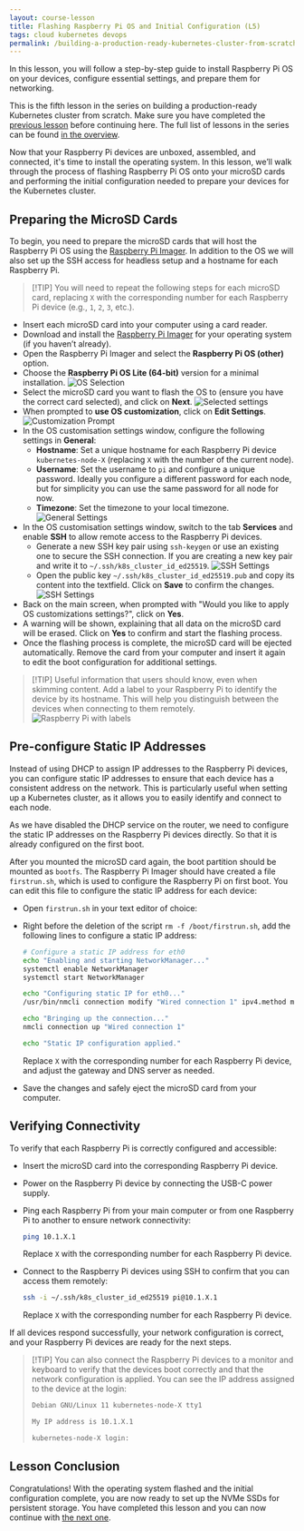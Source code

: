 ```yaml
---
layout: course-lesson
title: Flashing Raspberry Pi OS and Initial Configuration (L5)
tags: cloud kubernetes devops
permalink: /building-a-production-ready-kubernetes-cluster-from-scratch/lesson-5
---
```


In this lesson, you will follow a step-by-step guide to install Raspberry Pi OS
on your devices, configure essential settings, and prepare them for networking.

This is the fifth lesson in the series on building a production-ready Kubernetes
cluster from scratch. Make sure you have completed the
[previous lesson](/building-a-production-ready-kubernetes-cluster-from-scratch/lesson-4)
before continuing here. The full list of lessons in the series can be found
[in the overview](/building-a-production-ready-kubernetes-cluster-from-scratch).

Now that your Raspberry Pi devices are unboxed, assembled, and connected, it's
time to install the operating system. In this lesson, we’ll walk through the
process of flashing Raspberry Pi OS onto your microSD cards and performing the
initial configuration needed to prepare your devices for the Kubernetes cluster.

## Preparing the MicroSD Cards

To begin, you need to prepare the microSD cards that will host the Raspberry Pi
OS using the [Raspberry Pi Imager](https://www.raspberrypi.com/software/). In
addition to the OS we will also set up the SSH access for headless setup and a
hostname for each Raspberry Pi.

> [!TIP] You will need to repeat the following steps for each microSD card,
> replacing `X` with the corresponding number for each Raspberry Pi device
> (e.g., `1`, `2`, `3`, etc.).

- Insert each microSD card into your computer using a card reader.
- Download and install the
  [Raspberry Pi Imager](https://www.raspberrypi.com/software/) for your
  operating system (if you haven’t already).
- Open the Raspberry Pi Imager and select the **Raspberry Pi OS (other)**
  option.
- Choose the **Raspberry Pi OS Lite (64-bit)** version for a minimal
  installation.
  ![OS Selection](/assets/blog/2024-09-15-building-a-production-ready-kubernetes-cluster-from-scratch/raspberry-pi-imager-1.png)
- Select the microSD card you want to flash the OS to (ensure you have the
  correct card selected), and click on **Next**.
  ![Selected settings](/assets/blog/2024-09-15-building-a-production-ready-kubernetes-cluster-from-scratch/raspberry-pi-imager-2.png)
- When prompted to **use OS customization**, click on **Edit Settings**.
  ![Customization Prompt](/assets/blog/2024-09-15-building-a-production-ready-kubernetes-cluster-from-scratch/raspberry-pi-imager-3.png)
- In the OS customisation settings window, configure the following settings in
  **General**:
  - **Hostname**: Set a unique hostname for each Raspberry Pi device
    `kubernetes-node-X` (replacing `X` with the number of the current node).
  - **Username**: Set the username to `pi` and configure a unique password.
    Ideally you configure a different password for each node, but for simplicity
    you can use the same password for all node for now.
  - **Timezone**: Set the timezone to your local timezone.
    ![General Settings](/assets/blog/2024-09-15-building-a-production-ready-kubernetes-cluster-from-scratch/raspberry-pi-imager-4.png)
- In the OS customisation settings window, switch to the tab **Services** and
  enable **SSH** to allow remote access to the Raspberry Pi devices.
  - Generate a new SSH key pair using `ssh-keygen` or use an existing one to
    secure the SSH connection. If you are creating a new key pair and write it
    to `~/.ssh/k8s_cluster_id_ed25519`.
    ![SSH Settings](/assets/blog/2024-09-15-building-a-production-ready-kubernetes-cluster-from-scratch/raspberry-pi-imager-5.png)
  - Open the public key `~/.ssh/k8s_cluster_id_ed25519.pub` and copy its content
    into the textfield. Click on **Save** to confirm the changes.
    ![SSH Settings](/assets/blog/2024-09-15-building-a-production-ready-kubernetes-cluster-from-scratch/raspberry-pi-imager-6.png)
- Back on the main screen, when prompted with "Would you like to apply OS
  customizations settings?", click on **Yes**.
- A warning will be shown, explaining that all data on the microSD card will be
  erased. Click on **Yes** to confirm and start the flashing process.
- Once the flashing process is complete, the microSD card will be ejected
  automatically. Remove the card from your computer and insert it again to edit
  the boot configuration for additional settings.

> [!TIP] Useful information that users should know, even when skimming content.
> Add a label to your Raspberry Pi to identify the device by its hostname. This
> will help you distinguish between the devices when connecting to them
> remotely.
> ![Raspberry Pi with labels](/assets/blog/2024-09-15-building-a-production-ready-kubernetes-cluster-from-scratch/raspberry-pi-with-labels.jpg)

## Pre-configure Static IP Addresses

Instead of using DHCP to assign IP addresses to the Raspberry Pi devices, you
can configure static IP addresses to ensure that each device has a consistent
address on the network. This is particularly useful when setting up a Kubernetes
cluster, as it allows you to easily identify and connect to each node.

As we have disabled the DHCP service on the router, we need to configure the
static IP addresses on the Raspberry Pi devices directly. So that it is already
configured on the first boot.

After you mounted the microSD card again, the boot partition should be mounted
as `bootfs`. The Raspberry Pi Imager should have created a file `firstrun.sh`,
which is used to configure the Raspberry Pi on first boot. You can edit this
file to configure the static IP address for each device:

- Open `firstrun.sh` in your text editor of choice:
- Right before the deletion of the script `rm -f /boot/firstrun.sh`, add the
  following lines to configure a static IP address:

  ```bash
  # Configure a static IP address for eth0
  echo "Enabling and starting NetworkManager..."
  systemctl enable NetworkManager
  systemctl start NetworkManager

  echo "Configuring static IP for eth0..."
  /usr/bin/nmcli connection modify "Wired connection 1" ipv4.method manual ipv4.addresses "10.1.1.1/16" ipv4.gateway "10.1.0.1" ipv4.dns "10.1.0.1" autoconnect yes

  echo "Bringing up the connection..."
  nmcli connection up "Wired connection 1"

  echo "Static IP configuration applied."
  ```

  Replace `X` with the corresponding number for each Raspberry Pi device, and
  adjust the gateway and DNS server as needed.

- Save the changes and safely eject the microSD card from your computer.

## Verifying Connectivity

To verify that each Raspberry Pi is correctly configured and accessible:

- Insert the microSD card into the corresponding Raspberry Pi device.
- Power on the Raspberry Pi device by connecting the USB-C power supply.
- Ping each Raspberry Pi from your main computer or from one Raspberry Pi to
  another to ensure network connectivity:
  ```bash
  ping 10.1.X.1
  ```
  Replace `X` with the corresponding number for each Raspberry Pi device.
- Connect to the Raspberry Pi devices using SSH to confirm that you can access
  them remotely:

  ```bash
  ssh -i ~/.ssh/k8s_cluster_id_ed25519 pi@10.1.X.1
  ```

  Replace `X` with the corresponding number for each Raspberry Pi device.

If all devices respond successfully, your network configuration is correct, and
your Raspberry Pi devices are ready for the next steps.

> [!TIP] You can also connect the Raspberry Pi devices to a monitor and keyboard
> to verify that the devices boot correctly and that the network configuration
> is applied. You can see the IP address assigned to the device at the login:
>
> ```bash
> Debian GNU/Linux 11 kubernetes-node-X tty1
>
> My IP address is 10.1.X.1
>
> kubernetes-node-X login:
> ```

## Lesson Conclusion

Congratulations! With the operating system flashed and the initial configuration
complete, you are now ready to set up the NVMe SSDs for persistent storage. You
have completed this lesson and you can now continue with
[the next one](/building-a-production-ready-kubernetes-cluster-from-scratch/lesson-6).
